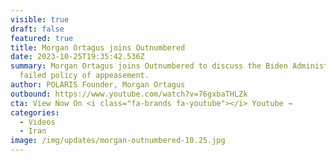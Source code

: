 ```yaml
---
visible: true
draft: false
featured: true
title: Morgan Ortagus joins Outnumbered
date: 2023-10-25T19:35:42.536Z
summary: Morgan Ortagus joins Outnumbered to discuss the Biden Administration's
  failed policy of appeasement.
author: POLARIS Founder, Morgan Ortagus
outbound: https://www.youtube.com/watch?v=76gxbaTHLZk
cta: View Now On <i class="fa-brands fa-youtube"></i> Youtube →
categories:
  - Videos
  - Iran
image: /img/updates/morgan-outnumbered-10.25.jpg
---
```

